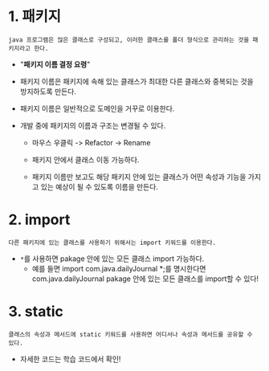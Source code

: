 # 1. 패키지

	java 프로그램은 많은 클래스로 구성되고, 이러한 클래스를 폴더 형식으로 관리하는 것을 패키지라고 한다.

* "**패키지 이름 결정 요령**"
 - 패키지 이름은 패키지에 속해 있는 클래스가 최대한 다른 클래스와 중복되는 것을 방지하도록 만든다.

 - 패키지 이름은 일반적으로 도메인을 거꾸로 이용한다.

 - 개발 중에 패키지의 이름과 구조는 변경될 수 있다.
      + 마우스 우클릭 -> Refactor -> Rename
   - 패키지 안에서 클래스 이동 가능하다.

   - 패키지 이름만 보고도 해당 패키지 안에 있는 클래스가 어떤 속성과 기능을 가지고 있는 예상이 될 수 있도록 이름을 만든다.

# 2. import
	다른 패키지에 있는 클래스를 사용하기 위해서는 import 키워드를 이용한다.
	
* `*`를 사용하면 pakage 안에 있는 모든 클래스 import 가능하다.    
  - 예를 들면 import com.java.dailyJournal *;를 명시한다면 com.java.dailyJournal pakage 안에 있는 모든 클래스를 import할 수 있다!

# 3. static

	클래스의 속성과 메서드에 static 키워드를 사용하면 어디서나 속성과 메서드를 공유할 수 있다. 

* 자세한 코드는 학습 코드에서 확인!
